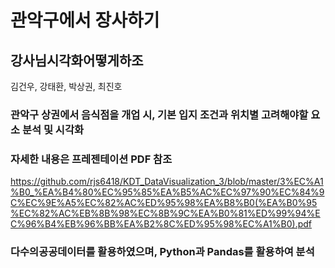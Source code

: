 # 관악구에서 장사하기
## 강사님시각화어떻게하조
김건우, 강태환, 박상권, 최진호


### 관악구 상권에서 음식점을 개업 시, 기본 입지 조건과 위치별 고려해야할 요소 분석 및 시각화


### 자세한 내용은 프레젠테이션 PDF 참조
https://github.com/rjs6418/KDT_DataVisualization_3/blob/master/3%EC%A1%B0_%EA%B4%80%EC%95%85%EA%B5%AC%EC%97%90%EC%84%9C%EC%9E%A5%EC%82%AC%ED%95%98%EA%B8%B0(%EA%B0%95%EC%82%AC%EB%8B%98%EC%8B%9C%EA%B0%81%ED%99%94%EC%96%B4%EB%96%BB%EA%B2%8C%ED%95%98%EC%A1%B0).pdf

### 다수의공공데이터를 활용하였으며, Python과 Pandas를 활용하여 분석
